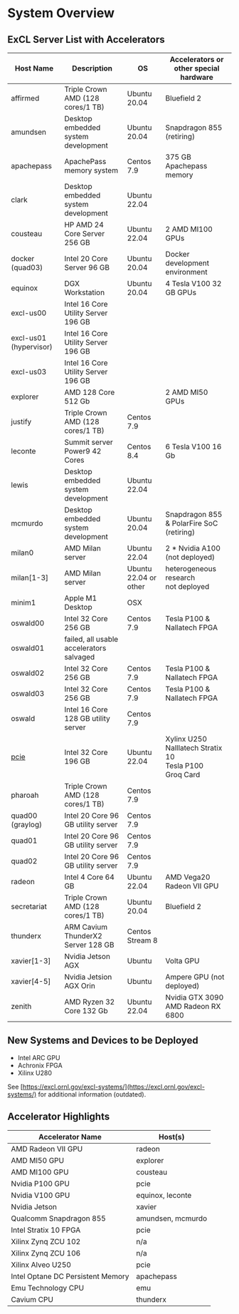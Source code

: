 # System Overview

## ExCL Server List with Accelerators

| Host Name              | Description                              | OS                    | Accelerators or other special hardware                                |
| ---                    | ---                                      | ---                   | ---                                                                   |
| affirmed               | Triple Crown AMD  (128 cores/1 TB)       | Ubuntu 20.04          | Bluefield 2                                                           |
| amundsen               | Desktop embedded system development      | Ubuntu 20.04          | Snapdragon 855 (retiring)                                             |
| apachepass             | ApachePass memory system                 | Centos 7.9            | 375 GB Apachepass memory                                              |
| clark                  | Desktop embedded system development      | Ubuntu 22.04          |                                                                       |
| cousteau               | HP AMD 24 Core Server 256 GB             | Ubuntu 22.04          | 2 AMD MI100 GPUs                                                      |
| docker (quad03)        | Intel 20 Core Server 96 GB               | Ubuntu 20.04          | Docker development environment                                        |
| equinox                | DGX Workstation                          | Ubuntu 20.04          | 4 Tesla V100 32 GB GPUs                                               |
| excl-us00              | Intel 16 Core Utility Server 196 GB      |                       |                                                                       |
| excl-us01 (hypervisor) | Intel 16 Core Utility Server 196 GB      |                       |                                                                       |
| excl-us03              | Intel 16 Core Utility Server 196 GB      |                       |                                                                       |
| explorer               | AMD 128 Core 512 Gb                      |                       | 2 AMD MI50 GPUs                                                       |
| justify                | Triple Crown AMD  (128 cores/1 TB)       | Centos 7.9            |                                                                       |
| leconte                | Summit server Power9 42 Cores            | Centos 8.4            | 6 Tesla V100 16 Gb                                                    |
| lewis                  | Desktop embedded system development      | Ubuntu 22.04          |                                                                       |
| mcmurdo                | Desktop embedded system development      | Ubuntu 20.04          | Snapdragon 855 & PolarFire SoC (retiring)                             |
| milan0                 | AMD Milan server                         | Ubuntu 22.04          | 2 * Nvidia A100 (not deployed)                                        |
| milan[1-3]             | AMD Milan server                         | Ubuntu 22.04 or other | heterogeneous research <br> not deployed                              |
| minim1                 | Apple M1 Desktop                         | OSX                   |                                                                       |
| oswald00               | Intel 32 Core 256 GB                     | Centos 7.9            | Tesla P100 & Nallatech FPGA                                           |
| oswald01               | failed, all usable accelerators salvaged |                       |                                                                       |
| oswald02               | Intel 32 Core 256 GB                     | Centos 7.9            | Tesla P100 & Nallatech FPGA                                           |
| oswald03               | Intel 32 Core 256 GB                     | Centos 7.9            | Tesla P100 & Nallatech FPGA                                           |
| oswald                 | Intel 16 Core 128 GB utility server      | Centos 7.9            |                                                                       |
| [pcie](system-overview/pcie.md) | Intel 32 Core 196 GB                     | Ubuntu 22.04          | Xylinx U250 <br> Nalllatech Stratix 10 <br> Tesla P100 <br> Groq Card |
| pharoah                | Triple Crown AMD  (128 cores/1 TB)       | Centos 7.9            |                                                                       |
| quad00 (graylog)       | Intel 20 Core 96 GB utility server       | Centos 7.9            |                                                                       |
| quad01                 | Intel 20 Core 96 GB utility server       | Centos 7.9            |                                                                       |
| quad02                 | Intel 20 Core 96 GB utility server       | Centos 7.9            |                                                                       |
| radeon                 | Intel 4 Core 64 GB                       | Ubuntu 22.04          | AMD Vega20 Radeon VII GPU                                                          |
| secretariat            | Triple Crown AMD  (128 cores/1 TB)       | Ubuntu 20.04          | Bluefield 2                                                           |
| thunderx               | ARM Cavium ThunderX2 Server 128 GB       | Centos Stream 8       |                                                                       |
| xavier[1-3]            | Nvidia Jetson AGX                        | Ubuntu                | Volta GPU                                                             |
| xavier[4-5]            | Nvidia Jetsion AGX Orin                  | Ubuntu                | Ampere GPU (not deployed)                                             |
| zenith                 | AMD Ryzen 32 Core 132 Gb                 | Ubuntu 22.04          | Nvidia GTX 3090 <br> AMD Radeon RX 6800                               |

## New Systems and Devices to be Deployed

- Intel ARC GPU
- Achronix FPGA
- Xilinx U280

See [https://excl.ornl.gov/excl-systems/](https://excl.ornl.gov/excl-systems/) for additional information (outdated).

## Accelerator Highlights

| Accelerator Name                  | Host(s)           | 
| --------------------------------- | ----------------- | 
| AMD Radeon VII GPU                | radeon            | 
| AMD MI50 GPU                      | explorer          |
| AMD MI100 GPU                     | cousteau          | 
| Nvidia P100 GPU                   | pcie              | 
| Nvidia V100 GPU                   | equinox, leconte  |
| Nvidia Jetson                     | xavier            |
| Qualcomm Snapdragon 855           | amundsen, mcmurdo | 
| Intel Stratix 10 FPGA             | pcie              | 
| Xilinx Zynq ZCU 102               | n/a               | 
| Xilinx Zynq ZCU 106               | n/a               | 
| Xilinx Alveo U250                 | pcie              | 
| Intel Optane DC Persistent Memory | apachepass        | 
| Emu Technology CPU                | emu               | 
| Cavium CPU                        | thunderx          | 
